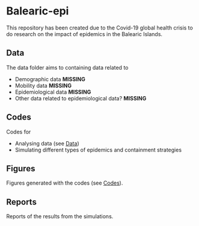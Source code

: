 # Balearic-epi

This repository has been created due to the Covid-19 global health crisis to do research on the impact of epidemics in the Balearic Islands.

## Data

The data folder aims to containing data related to

 - Demographic data **MISSING**
 - Mobility data **MISSING**
 - Epidemiological data **MISSING**
 - Other data related to epidemiological data? **MISSING** 

## Codes

Codes for 

 - Analysing data (see [Data](#Data))
 - Simulating different types of epidemics and containment strategies

## Figures

Figures generated with the codes (see [Codes](#Codes)).

## Reports

Reports of the results from the simulations.